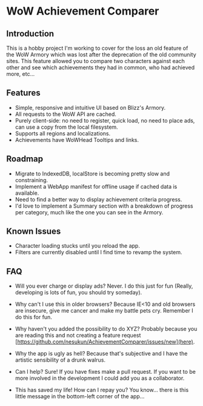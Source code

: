 # WoW Achievement Comparer
## Introduction

This is a hobby project I'm working to cover for the loss an old feature of the WoW Armory which was lost after the deprecation of the old community sites. This feature allowed you to compare two characters against each other and see which achievements they had in common, who had achieved more, etc...

## Features

* Simple, responsive and intuitive UI based on Blizz's Armory.
* All requests to the WoW API are cached.
* Purely client-side: no need to register, quick load, no need to place ads, can use a copy from the local filesystem.
* Supports all regions and localizations.
* Achievements have WoWHead Tooltips and links.

## Roadmap

* Migrate to IndexedDB, localStore is becoming pretty slow and constraining.
* Implement a WebApp manifest for offline usage if cached data is available.
* Need to find a better way to display achievement criteria progress.
* I'd love to implement a Summary section with a breakdown of progress per category, much like the one you can see in the Armory.

## Known Issues

* Character loading stucks until you reload the app.
* Filters are currently disabled until I find time to revamp the system.

## FAQ

* Will you ever charge or display ads?
Never. I do this just for fun (Really, developing is lots of fun, you should try someday).

* Why can't I use this in older browsers?
Because IE<10 and old browsers are insecure, give me cancer and make my battle pets cry. Remember I do this for fun.

* Why haven't you added the possibility to do XYZ?
Probably because you are reading this and not creating a feature request [https://github.com/nesukun/AchievementComparer/issues/new](here).

* Why the app is ugly as hell?
Because that's subjective and I have the artistic sensibility of a drunk walrus.

* Can I help?
Sure! If you have fixes make a pull request. If you want to be more involved in the development I could add you as a collaborator.

* This has saved my life! How can I repay you?
You know... there is this little message in the bottom-left corner of the app...

